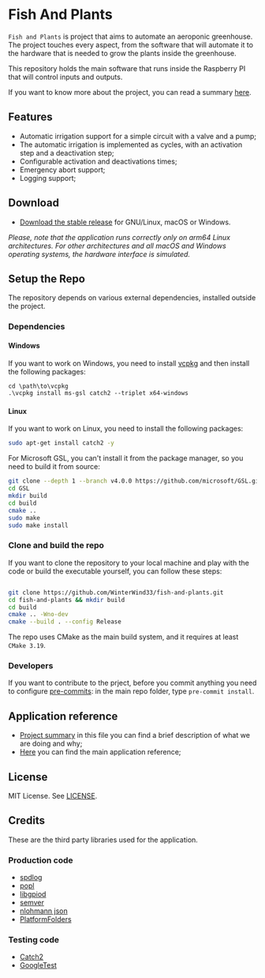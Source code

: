 # Fish And Plants

`Fish and Plants` is project that aims to automate an aeroponic greenhouse. The project touches every aspect, from the software
that will automate it to the hardware that is needed to grow the plants inside the greenhouse.

This repository holds the main software that runs inside the Raspberry PI that will control inputs and outputs.

If you want to know more about the project, you can read a summary [here](docs/project/summary.md).

## Features

- Automatic irrigation support for a simple circuit with a valve and a pump;
- The automatic irrigation is implemented as cycles, with an activation step and a deactivation step;
- Configurable activation and deactivations times;
- Emergency abort support;
- Logging support;

## Download

- [Download the stable release](https://github.com/WinterWind33/fish-and-plants/releases) for GNU/Linux, macOS or Windows.

*Please, note that the application runs correctly only on arm64 Linux architectures. For other architectures and all macOS and Windows operating systems, the
hardware interface is simulated.*

## Setup the Repo

The repository depends on various external dependencies, installed outside the project.

### Dependencies

#### Windows

If you want to work on Windows, you need to install [vcpkg](https://github.com/microsoft/vcpkg) and then install the following packages:

```ps
cd \path\to\vcpkg
.\vcpkg install ms-gsl catch2 --triplet x64-windows
```

#### Linux

If you want to work on Linux, you need to install the following packages:

```bash
sudo apt-get install catch2 -y
```

For Microsoft GSL, you can't install it from the package manager, so you need to build it from source:

```bash
git clone --depth 1 --branch v4.0.0 https://github.com/microsoft/GSL.git
cd GSL
mkdir build
cd build
cmake ..
sudo make
sudo make install
```

### Clone and build the repo

If you want to clone the repository to your local machine and play with the code or build the executable yourself, you can follow these steps:

```bash

git clone https://github.com/WinterWind33/fish-and-plants.git
cd fish-and-plants && mkdir build
cd build
cmake .. -Wno-dev
cmake --build . --config Release

```

The repo uses CMake as the main build system, and it requires at least `CMake 3.19`.

### Developers

If you want to contribute to the prject, before you commit anything you need to configure [pre-commits](https://pre-commit.com/): in the main repo folder, type `pre-commit install`.

## Application reference

- [Project summary](./docs/project/summary.md) in this file you can find a brief description of what we are doing and why;
- [Here](./docs/reference/rpi_gc.md) you can find the main application reference;

## License

MIT License. See [LICENSE](./LICENSE).

## Credits

These are the third party libraries used for the application.

### Production code

- [spdlog](https://github.com/gabime/spdlog)
- [popl](https://github.com/badaix/popl)
- [libgpiod](https://git.kernel.org/pub/scm/libs/libgpiod/libgpiod.git/)
- [semver](https://github.com/Neargye/semver)
- [nlohmann json](https://github.com/nlohmann/json)
- [PlatformFolders](https://github.com/sago007/PlatformFolders)

### Testing code

- [Catch2](https://github.com/catchorg/Catch2)
- [GoogleTest](https://github.com/google/googletest)
